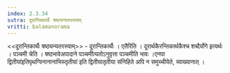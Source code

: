 ```yaml
---
index: 2.3.34
sutra: दूरान्तिकार्थैः षष्ठ्यन्यतरस्याम्‌
vritti: balamanorama
---
```


<<दूरान्तिकार्थैः षष्ठ्यन्यतरस्याम्>> - दूरान्तिकार्थैः । एतैरिति । दूरार्थकैरन्तिकार्थकैश्च शब्दैर्योगे इत्यर्थः । पञ्चमी चेति । षष्ठभावेअपादाने पञ्चमी॑त्यतोऽनुवृत्ता पञ्चमीति भावः ।एनपा द्वितीया॑इतिपृथग्विनानानाभिस्तृतीया॑ इति द्वितीयातृतीया संनिहिते अपि न समुच्चीयेते, व्याख्यानात् । 